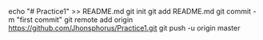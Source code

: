 echo "# Practice1" >> README.md
git init
git add README.md
git commit -m "first commit"
git remote add origin https://github.com/Jhonsphorus/Practice1.git
git push -u origin master